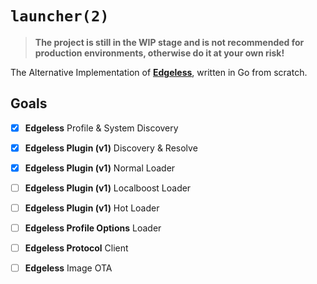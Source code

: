 # `launcher(2)`

> **The project is still in the WIP stage and is not recommended for production environments, otherwise do it at your own risk!**

The Alternative Implementation of [**Edgeless**](https://github.com/EdgelessPE/Edgeless), written in Go from scratch.


## Goals
- [x] **Edgeless** Profile & System Discovery
- [x] **Edgeless Plugin (v1)** Discovery & Resolve
- [x] **Edgeless Plugin (v1)** Normal Loader
- [ ] **Edgeless Plugin (v1)** Localboost Loader
- [ ] **Edgeless Plugin (v1)** Hot Loader
- [ ] **Edgeless Profile Options** Loader
- [ ] **Edgeless Protocol** Client
- [ ] **Edgeless** Image OTA


